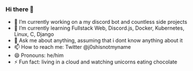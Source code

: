 ### Hi there 👋

- 🔭 I’m currently working on a my discord bot and countless side projects
- 🌱 I’m currently learning Fullstack Web, Discord.js, Docker, Kubernetes, Linux, C, Django
- 💬 Ask me about anything, assuming that i dont know anything about it
- 📫 How to reach me: Twitter @j0shisnotmyname
- 😄 Pronouns: he/him
- ⚡ Fun fact: living in a cloud and watching unicorns eating chocolate

